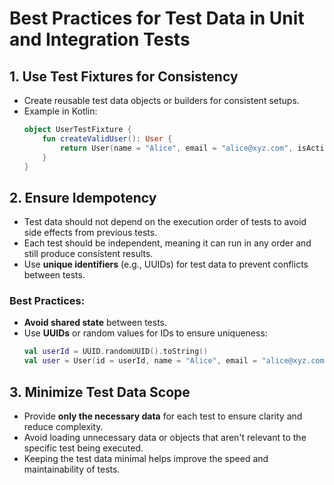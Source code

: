 # Best Practices for Test Data in Unit and Integration Tests

## 1. Use Test Fixtures for Consistency
- Create reusable test data objects or builders for consistent setups.
- Example in Kotlin:
  ```kotlin
  object UserTestFixture {
      fun createValidUser(): User {
          return User(name = "Alice", email = "alice@xyz.com", isActive = true)
      }
  }

## 2. Ensure Idempotency
- Test data should not depend on the execution order of tests to avoid side effects from previous tests.
- Each test should be independent, meaning it can run in any order and still produce consistent results.
- Use **unique identifiers** (e.g., UUIDs) for test data to prevent conflicts between tests.

### Best Practices:
- **Avoid shared state** between tests.
- Use **UUIDs** or random values for IDs to ensure uniqueness:
  ```kotlin
  val userId = UUID.randomUUID().toString()
  val user = User(id = userId, name = "Alice", email = "alice@xyz.com")

## 3. Minimize Test Data Scope
- Provide **only the necessary data** for each test to ensure clarity and reduce complexity.
- Avoid loading unnecessary data or objects that aren't relevant to the specific test being executed.
- Keeping the test data minimal helps improve the speed and maintainability of tests.
